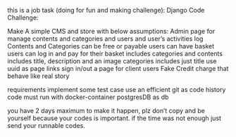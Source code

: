 this is a job task (doing for fun and making challenge):
Django Code Challenge:

Make A simple CMS and store with below assumptions:
Admin page for manage contents and categories and users and user’s activities log
Contents and Categories can be free or payable
users can have basket
users can log in and pay for their basket includes categories and contents includes title, description and an image
categories includes just title
use uuid as page links
sign in/out a page for client users
Fake Credit charge that behave like real story

requirements
implement some test case
use an efficient git as code history
code must run with docker-container
postgresDB as db

you have 2 days maximum to make it happen, plz don’t copy and be yourself because your codes is important. if the time was not enough just send your runnable codes.